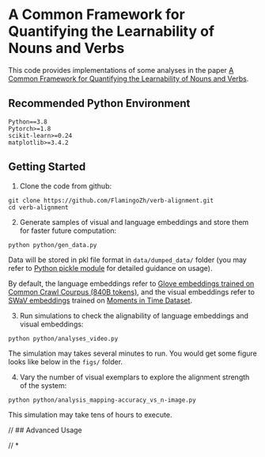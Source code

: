 # A Common Framework for Quantifying the Learnability of Nouns and Verbs

This code provides implementations of some analyses in the paper [A Common Framework for Quantifying the Learnability of Nouns and Verbs](https://escholarship.org/uc/item/8dn6k82j).

## Recommended Python Environment

	Python==3.8
	Pytorch>=1.8
	scikit-learn>=0.24
	matplotlib>=3.4.2

## Getting Started

1. Clone the code from github:
```
git clone https://github.com/FlamingoZh/verb-alignment.git
cd verb-alignment 
```

2. Generate samples of visual and language embeddings and store them for faster future computation:
```
python python/gen_data.py
```

Data will be stored in pkl file format in `data/dumped_data/` folder (you may refer to [Python pickle module](https://docs.python.org/3/library/pickle.html) for detailed guidance on usage).

By default, the language embeddings refer to [Glove embeddings trained on Common Crawl Courpus (840B tokens)](https://nlp.stanford.edu/projects/glove/), and the visual embeddings refer to [SWaV embeddings](https://github.com/facebookresearch/swav) trained on [Moments in Time Dataset](http://moments.csail.mit.edu/).

3. Run simulations to check the alignability of language embeddings and visual embeddings:
```
python python/analyses_video.py
```

The simulation may takes several minutes to run. You would get some figure looks like below in the `figs/` folder.


4. Vary the number of visual exemplars to explore the alignment strength of the system:

```
python python/analysis_mapping-accuracy_vs_n-image.py

```

This simulation may take tens of hours to execute.

// ## Advanced Usage

// * 
